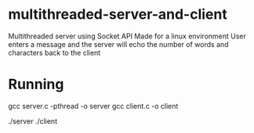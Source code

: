 # multithreaded-server-and-client
Multithreaded server using Socket API
Made for a linux environment
User enters a message and the server will echo the number of words and characters back to the client

# Running
gcc server.c -pthread -o server
gcc client.c -o client

./server <port>
./client <ip of server> <same port as server>
  
